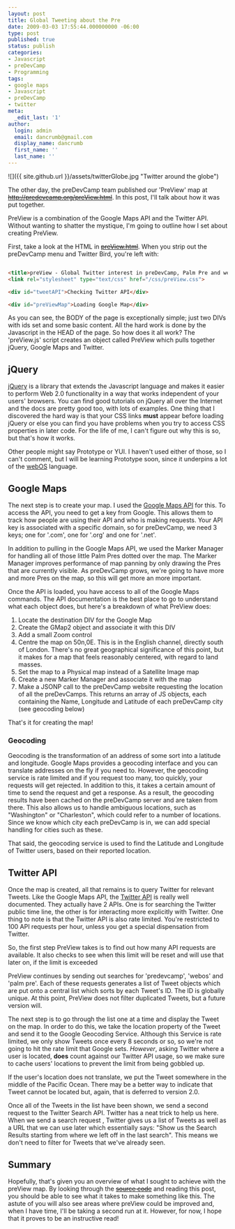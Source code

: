 ```yaml
---
layout: post
title: Global Tweeting about the Pre
date: 2009-03-03 17:55:44.000000000 -06:00
type: post
published: true
status: publish
categories:
- Javascript
- preDevCamp
- Programming
tags:
- google maps
- Javascript
- preDevCamp
- twitter
meta:
  _edit_last: '1'
author:
  login: admin
  email: dancrumb@gmail.com
  display_name: dancrumb
  first_name: ''
  last_name: ''
---
```

![]({{ site.github.url }}/assets/twitterGlobe.jpg "Twitter around the globe")

The other day, the preDevCamp team published our 'PreView' map at [<del datetime="2012-12-11T03:42:21+00:00">http://predevcamp.org/preView.html</del>](http://predevcamp.org/preView.html "This link is now defunct"). In this post, I'll talk about how it was put together.

PreView is a combination of the Google Maps API and the Twitter API. Without wanting to shatter the mystique, I'm going to outline how I set about creating PreView.  

First, take a look at the HTML in [<del datetime="2012-12-11T03:42:21+00:00">preView.html</del>](http://predevcamp.org/preView.html "This link is now defunct"). When you strip out the preDevCamp menu and Twitter Bird, you're left with:

```html

<title>preView - Global Twitter interest in preDevCamp, Palm Pre and webOS</title>
<link rel="stylesheet" type="text/css" href="/css/preView.css">

<div id="tweetAPI">Checking Twitter API</div>

<div id="preViewMap">Loading Google Map</div>

```

As you can see, the BODY of the page is exceptionally simple; just two DIVs with ids set and some basic content. All the hard work is done by the Javascript in the HEAD of the page. So how does it all work? The 'preView.js' script creates an object called PreView which pulls together jQuery, Google Maps and Twitter.

## jQuery

[jQuery](http://jquery.com/) is a library that extends the Javascript language and makes it easier to perform Web 2.0 functionality in a way that works independent of your users' browsers. You can find good tutorials on jQuery all over the Internet and the docs are pretty good too, with lots of examples. One thing that I discovered the hard way is that your CSS links **must** appear before loading jQuery or else you can find you have problems when you try to access CSS properties in later code. For the life of me, I can't figure out why this is so, but that's how it works.

Other people might say Prototype or YUI. I haven't used either of those, so I can't comment, but I will be learning Prototype soon, since it underpins a lot of the [webOS](/javascript/predevcamp/programming/2009/02/18/what-have-we-learned-about-webos.html) language.

## Google Maps

The next step is to create your map. I used the [Google Maps API](http://code.google.com/apis/maps/) for this. To access the API, you need to get a key from Google. This allows them to track how people are using their API and who is making requests. Your API key is associated with a specific domain, so for preDevCamp, we need 3 keys; one for '.com', one for '.org' and one for '.net'.

In addition to pulling in the Google Maps API, we used the Marker Manager for handling all of those little Palm Pres dotted over the map. The Marker Manager improves performance of map panning by only drawing the Pres that are currently visible. As preDevCamp grows, we're going to have more and more Pres on the map, so this will get more an more important.

Once the API is loaded, you have access to all of the Google Maps commands. The API documentation is the best place to go to understand what each object does, but here's a breakdown of what PreView does:

1.  Locate the destination DIV for the Google Map
2.  Create the GMap2 object and associate it with this DIV
3.  Add a small Zoom control
4.  Centre the map on 50n,0E. This is in the English channel, directly south of London. There's no great geographical significance of this point, but it makes for a map that feels reasonably centered, with regard to land masses.
5.  Set the map to a Physical map instead of a Satellite Image map
6.  Create a new Marker Manager and associate it with the map
7.  Make a JSONP call to the preDevCamp website requesting the location of all the preDevCamps. This returns an array of JS objects, each containing the Name, Longitude and Latitude of each preDevCamp city (see geocoding below)

That's it for creating the map!

### Geocoding

Geocoding is the transformation of an address of some sort into a latitude and longitude. Google Maps provides a geocoding interface and you can translate addresses on the fly if you need to. However, the geocoding service is rate limited and if you request too many, too quickly, your requests will get rejected. In addition to this, it takes a certain amount of time to send the request and get a response. As a result, the geocoding results have been cached on the preDevCamp server and are taken from there. This also allows us to handle ambiguous locations, such as "Washington" or "Charleston", which could refer to a number of locations. Since we know which city each preDevCamp is in, we can add special handling for cities such as these.

That said, the geocoding service is used to find the Latitude and Longitude of Twitter users, based on their reported location.

## Twitter API

Once the map is created, all that remains is to query Twitter for relevant Tweets. Like the Google Maps API, the [Twitter API](http://apiwiki.twitter.com/) is really well documented. They actually have 2 APIs. One is for searching the Twitter public time line, the other is for interacting more explicitly with Twitter. One thing to note is that the Twitter API is also rate limited. You're restricted to 100 API requests per hour, unless you get a special dispensation from Twitter.

So, the first step PreView takes is to find out how many API requests are available. It also checks to see when this limit will be reset and will use that later on, if the limit is exceeded

PreView continues by sending out searches for 'predevcamp', 'webos' and 'palm pre'. Each of these requests generates a list of Tweet objects which are put onto a central list which sorts by each Tweet's ID. The ID is globally unique. At this point, PreView does not filter duplicated Tweets, but a future version will.

The next step is to go through the list one at a time and display the Tweet on the map. In order to do this, we take the location property of the Tweet and send it to the Google Geocoding Service. Although this Service is rate limited, we only show Tweets once every 8 seconds or so, so we're not going to hit the rate limit that Google sets. _However_, asking Twitter where a user is located, **does** count against our Twitter API usage, so we make sure to cache users' locations to prevent the limit from being gobbled up.

If the user's location does not translate, we put the Tweet somewhere in the middle of the Pacific Ocean. There may be a better way to indicate that Tweet cannot be located but, again, that is deferred to version 2.0.

Once all of the Tweets in the list have been shown, we send a second request to the Twitter Search API. Twitter has a neat trick to help us here. When we send a search request , Twitter gives us a list of Tweets as well as a URL that we can use later which essentially says: "Show us the Search Results starting from where we left off in the last search". This means we don't need to filter for Tweets that we've already seen.

## Summary

Hopefully, that's given you an overview of what I sought to achieve with the preView map. By looking through the [<del datetime="2012-12-11T03:42:21+00:00">source code</del>](http://predevcamp.org/js/preView.js "This link is now defunct") and reading this post, you should be able to see what it takes to make something like this. The astute of you will also see areas where preView could be improved and, when I have time, I'll be taking a second run at it. However, for now, I hope that it proves to be an instructive read!
